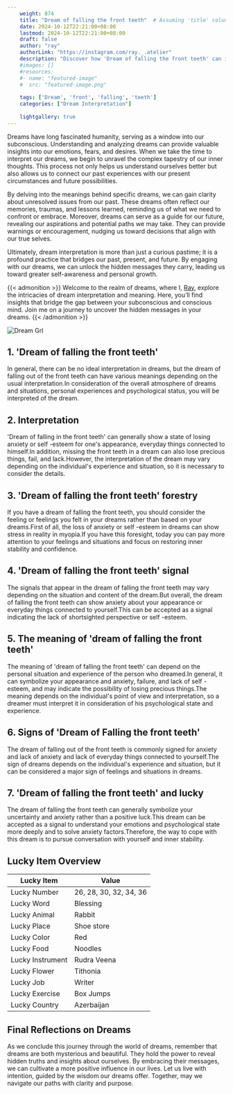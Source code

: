 ```yaml
---
    weight: 874
    title: "Dream of falling the front teeth"  # Assuming 'title' column exists
    date: 2024-10-12T22:21:00+08:00
    lastmod: 2024-10-12T22:21:00+08:00
    draft: false
    author: "ray"
    authorLink: "https://instagram.com/ray._.atelier"
    description: "Discover how 'Dream of falling the front teeth' can interpret your future and uncover its significant meanings in your life."
    #images: []
    #resources:
    #- name: "featured-image"
    #  src: "featured-image.png"
    
    tags: ['Dream', 'front', 'falling', 'teeth']
    categories: ["Dream Interpretation"]
    
    lightgallery: true
---
```

    
Dreams have long fascinated humanity, serving as a window into our subconscious. Understanding and analyzing dreams can provide valuable insights into our emotions, fears, and desires. When we take the time to interpret our dreams, we begin to unravel the complex tapestry of our inner thoughts. This process not only helps us understand ourselves better but also allows us to connect our past experiences with our present circumstances and future possibilities.

By delving into the meanings behind specific dreams, we can gain clarity about unresolved issues from our past. These dreams often reflect our memories, traumas, and lessons learned, reminding us of what we need to confront or embrace. Moreover, dreams can serve as a guide for our future, revealing our aspirations and potential paths we may take. They can provide warnings or encouragement, nudging us toward decisions that align with our true selves.

Ultimately, dream interpretation is more than just a curious pastime; it is a profound practice that bridges our past, present, and future. By engaging with our dreams, we can unlock the hidden messages they carry, leading us toward greater self-awareness and personal growth.

{{< admonition >}}
Welcome to the realm of dreams, where I, [Ray](https://instagram.com/ray._.atelier), explore the intricacies of dream interpretation and meaning. Here, you’ll find insights that bridge the gap between your subconscious and conscious mind. Join me on a journey to uncover the hidden messages in your dreams.
{{< /admonition >}}

![Dream Grl](https://cdn.pixabay.com/photo/2017/11/02/03/35/gothic-2910057_1280.jpg "Dream Grl")

## 1. 'Dream of falling the front teeth'
In general, there can be no ideal interpretation in dreams, but the dream of falling out of the front teeth can have various meanings depending on the usual interpretation.In consideration of the overall atmosphere of dreams and situations, personal experiences and psychological status, you will be interpreted of the dream.

## 2. Interpretation
'Dream of falling in the front teeth' can generally show a state of losing anxiety or self -esteem for one's appearance, everyday things connected to himself.In addition, missing the front teeth in a dream can also lose precious things, fail, and lack.However, the interpretation of the dream may vary depending on the individual's experience and situation, so it is necessary to consider the details.

## 3. 'Dream of falling the front teeth' forestry
If you have a dream of falling the front teeth, you should consider the feeling or feelings you felt in your dreams rather than based on your dreams.First of all, the loss of anxiety or self -esteem in dreams can show stress in reality in myopia.If you have this foresight, today you can pay more attention to your feelings and situations and focus on restoring inner stability and confidence.

## 4. 'Dream of falling the front teeth' signal
The signals that appear in the dream of falling the front teeth may vary depending on the situation and content of the dream.But overall, the dream of falling the front teeth can show anxiety about your appearance or everyday things connected to yourself.This can be accepted as a signal indicating the lack of shortsighted perspective or self -esteem.

## 5. The meaning of 'dream of falling the front teeth'
The meaning of 'dream of falling the front teeth' can depend on the personal situation and experience of the person who dreamed.In general, it can symbolize your appearance and anxiety, failure, and lack of self -esteem, and may indicate the possibility of losing precious things.The meaning depends on the individual's point of view and interpretation, so a dreamer must interpret it in consideration of his psychological state and experience.

## 6. Signs of 'Dream of Falling the front teeth'
The dream of falling out of the front teeth is commonly signed for anxiety and lack of anxiety and lack of everyday things connected to yourself.The sign of dreams depends on the individual's experience and situation, but it can be considered a major sign of feelings and situations in dreams.

## 7. 'Dream of falling the front teeth' and lucky
The dream of falling the front teeth can generally symbolize your uncertainty and anxiety rather than a positive luck.This dream can be accepted as a signal to understand your emotions and psychological state more deeply and to solve anxiety factors.Therefore, the way to cope with this dream is to pursue conversation with yourself and inner stability.

## Lucky Item Overview
| Lucky Item          | Value              |
|---------------|--------------------|
| Lucky Number        | 26, 28, 30, 32, 34, 36  |
| Lucky Word          | Blessing |
| Lucky Animal        | Rabbit |
| Lucky Place         | Shoe store     |
| Lucky Color         | Red     |
| Lucky Food          | Noodles      |
| Lucky Instrument    | Rudra Veena |
| Lucky Flower        | Tithonia    |
| Lucky Job           | Writer       |
| Lucky Exercise      | Box Jumps  |
| Lucky Country       | Azerbaijan    |


##  Final Reflections on Dreams

As we conclude this journey through the world of dreams, remember that dreams are both mysterious and beautiful. They hold the power to reveal hidden truths and insights about ourselves. By embracing their messages, we can cultivate a more positive influence in our lives. Let us live with intention, guided by the wisdom our dreams offer. Together, may we navigate our paths with clarity and purpose.
